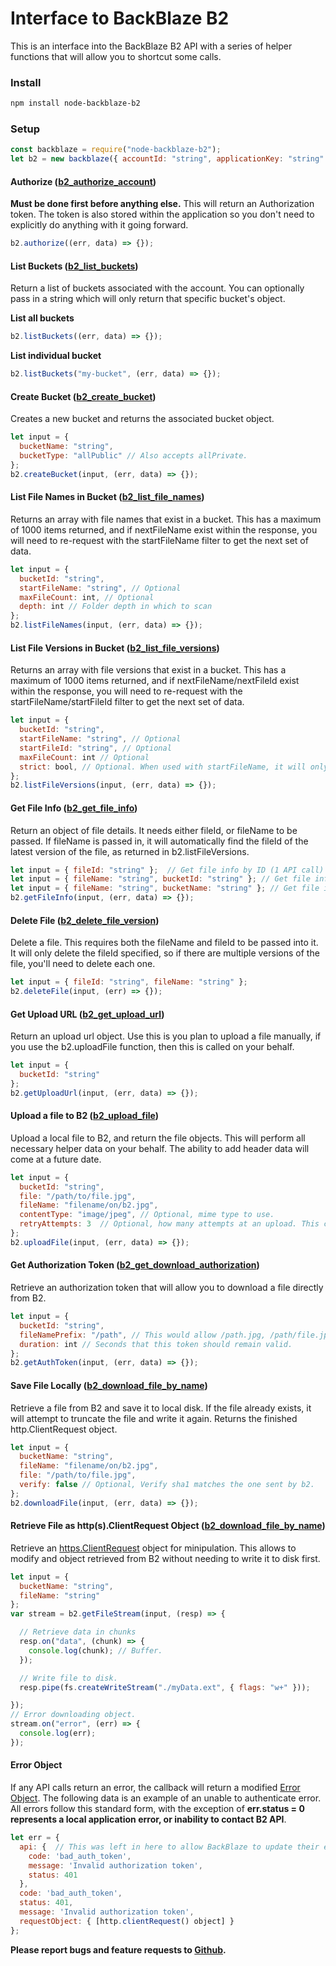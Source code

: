 # Interface to BackBlaze B2

This is an interface into the BackBlaze B2 API with a series of helper functions that will allow you to shortcut some calls.

### Install

```bash
npm install node-backblaze-b2
```

### Setup

```javascript
const backblaze = require("node-backblaze-b2");
let b2 = new backblaze({ accountId: "string", applicationKey: "string" });
```

#### Authorize ([b2_authorize_account](https://www.backblaze.com/b2/docs/b2_authorize_account.html))

**Must be done first before anything else.** This will return an Authorization token. The token is also stored within the application so you don't need to explicitly do anything with it going forward.
```javascript
b2.authorize((err, data) => {});
```

#### List Buckets ([b2_list_buckets](https://www.backblaze.com/b2/docs/b2_list_buckets.html))

Return a list of buckets associated with the account. You can optionally pass in a string which will only return that specific bucket's object.

**List all buckets**
```javascript
b2.listBuckets((err, data) => {});
```
**List individual bucket**
```javascript
b2.listBuckets("my-bucket", (err, data) => {});
```

#### Create Bucket ([b2_create_bucket](https://www.backblaze.com/b2/docs/b2_create_bucket.html))

Creates a new bucket and returns the associated bucket object.
```javascript
let input = {
  bucketName: "string",
  bucketType: "allPublic" // Also accepts allPrivate.
};
b2.createBucket(input, (err, data) => {});
```

#### List File Names in Bucket ([b2_list_file_names](https://www.backblaze.com/b2/docs/b2_list_file_names.html))

Returns an array with file names that exist in a bucket. This has a maximum of 1000 items returned, and if nextFileName exist within the response, you will need to re-request with the startFileName filter to get the next set of data.
```javascript
let input = {
  bucketId: "string",
  startFileName: "string", // Optional
  maxFileCount: int, // Optional
  depth: int // Folder depth in which to scan
};
b2.listFileNames(input, (err, data) => {});
```

#### List File Versions in Bucket ([b2_list_file_versions](https://www.backblaze.com/b2/docs/b2_list_file_versions.html))

Returns an array with file versions that exist in a bucket. This has a maximum of 1000 items returned, and if nextFileName/nextFileId exist within the response, you will need to re-request with the startFileName/startFileId filter to get the next set of data.
```javascript
let input = {
  bucketId: "string",
  startFileName: "string", // Optional
  startFileId: "string", // Optional
  maxFileCount: int // Optional
  strict: bool, // Optional. When used with startFileName, it will only return results with the exact filename.
};
b2.listFileVersions(input, (err, data) => {});
```

#### Get File Info ([b2_get_file_info](https://www.backblaze.com/b2/docs/b2_get_file_info.html))

Return an object of file details. It needs either fileId, or fileName to be passed. If fileName is passed in, it will automatically find the fileId of the latest version of the file, as returned in b2.listFileVersions.

```javascript
let input = { fileId: "string" };  // Get file info by ID (1 API call)
let input = { fileName: "string", bucketId: "string" }; // Get file info by Name and Bucket ID (2 API calls)
let input = { fileName: "string", bucketName: "string" }; // Get file info by Name and Bucket Name (3 API calls)
b2.getFileInfo(input, (err, data) => {});
```

#### Delete File ([b2_delete_file_version](https://www.backblaze.com/b2/docs/b2_delete_file_version.html))

Delete a file. This requires both the fileName and fileId to be passed into it. It will only delete the fileId specified, so if there are multiple versions of the file, you'll need to delete each one.

```javascript
let input = { fileId: "string", fileName: "string" };
b2.deleteFile(input, (err) => {});
```

#### Get Upload URL ([b2_get_upload_url](https://www.backblaze.com/b2/docs/b2_get_upload_url.html))

Return an upload url object. Use this is you plan to upload a file manually, if you use the b2.uploadFile function, then this is called on your behalf.

```javascript
let input = {
  bucketId: "string"
};
b2.getUploadUrl(input, (err, data) => {});
```

#### Upload a file to B2 ([b2_upload_file](https://www.backblaze.com/b2/docs/b2_upload_file.html))

Upload a local file to B2, and return the file objects. This will perform all necessary helper data on your behalf. The ability to add header data will come at a future date.

```javascript
let input = {
  bucketId: "string",
  file: "/path/to/file.jpg",
  fileName: "filename/on/b2.jpg",
  contentType: "image/jpeg", // Optional, mime type to use.
  retryAttempts: 3  // Optional, how many attempts at an upload. This compensates for the B2 503 on upload.
};
b2.uploadFile(input, (err, data) => {});
```

#### Get Authorization Token ([b2_get_download_authorization](https://www.backblaze.com/b2/docs/b2_get_download_authorization.html))

Retrieve an authorization token that will allow you to download a file directly from B2.

```javascript
let input = {
  bucketId: "string",
  fileNamePrefix: "/path", // This would allow /path.jpg, /path/file.jpg, etc.
  duration: int // Seconds that this token should remain valid.
};
b2.getAuthToken(input, (err, data) => {});
```

#### Save File Locally ([b2_download_file_by_name](https://www.backblaze.com/b2/docs/b2_download_file_by_name.html))

Retrieve a file from B2 and save it to local disk. If the file already exists, it will attempt to truncate the file and write it again. Returns the finished http.ClientRequest object.

```javascript
let input = {
  bucketName: "string",
  fileName: "filename/on/b2.jpg",
  file: "/path/to/file.jpg",
  verify: false // Optional, Verify sha1 matches the one sent by b2.
};
b2.downloadFile(input, (err, data) => {});
```

#### Retrieve File as http(s).ClientRequest Object ([b2_download_file_by_name](https://www.backblaze.com/b2/docs/b2_download_file_by_name.html))

Retrieve an [https.ClientRequest](https://nodejs.org/api/http.html#http_class_http_clientrequest) object for minipulation. This allows to modify and object retrieved from B2 without needing to write it to disk first.

```javascript
let input = {
  bucketName: "string",
  fileName: "string"
};
var stream = b2.getFileStream(input, (resp) => {

  // Retrieve data in chunks
  resp.on("data", (chunk) => {
    console.log(chunk); // Buffer.
  });

  // Write file to disk.
  resp.pipe(fs.createWriteStream("./myData.ext", { flags: "w+" }));

});
// Error downloading object.
stream.on("error", (err) => {
  console.log(err);
});
```

#### Error Object
If any API calls return an error, the callback will return a modified [Error Object](https://developer.mozilla.org/en-US/docs/Web/JavaScript/Reference/Global_Objects/Error). The following data is an  example of an unable to authenticate error. All errors follow this standard form, with the exception of **err.status = 0 represents a local application error, or inability to contact B2 API**. 
```javascript
let err = {
  api: {  // This was left in here to allow BackBlaze to update their error response object in the future.
    code: 'bad_auth_token',
    message: 'Invalid authorization token',
    status: 401
  },
  code: 'bad_auth_token',
  status: 401,
  message: 'Invalid authorization token',
  requestObject: { [http.clientRequest() object] }
};
```


**Please report bugs and feature requests to [Github](https://github.com/cebollia/node-b2/issues).**
